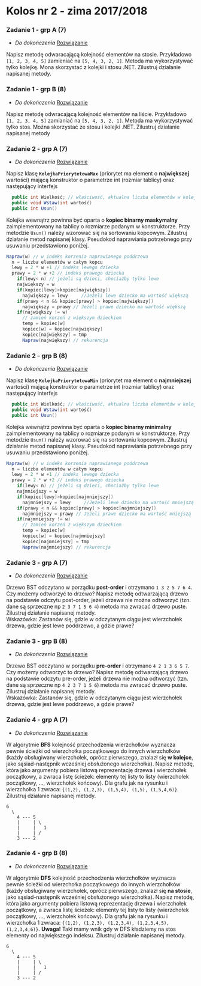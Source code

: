 # **Kolos nr 2** - zima 2017/2018

### Zadanie 1 - **grp A (7)**
- *Do dokończenia* [Rozwiązanie](Kolos2_2018_zadanie1a/Program.cs)

Napisz metodę odwaracającą kolejność elementów na stosie. Przykładowo `[1, 2, 3, 4, 5]` zamieniać na `[5, 4, 3, 2, 1]`. Metoda ma wykorzystywać tylko kolejkę. Mona skorzystać z kolejki i stosu .NET. Zilustruj działanie napisanej metody.

### Zadanie 1 - **grp B (8)**
- *Do dokończenia* [Rozwiązanie](Kolos2_2018_zadanie1b/Program.cs)

Napisz metodę odwracającą kolejność elementów na liście. Przykładowo `[1, 2, 3, 4, 5]` zamianiać na `[5, 4, 3, 2, 1]`. Metoda ma wykorzystywać tylko stos. Można skorzystać ze stosu i kolejki .NET. Zilustruj działanie napisanej metody


### Zadanie 2 - **grp A (7)**
- *Do dokończenia* [Rozwiązanie](Kolos2_2018_zadanie2a/Program.cs)

Napisz klasę **`KolejkaPriorytetowaMax`** (priorytet ma element o **największej** wartości) mającą konstruktor o parametrze int (rozmiar tablicy) oraz następujący interfejs
```csharp
  public int Wielkość; // właściwość, aktualna liczba elementów w kolejce
  public void Wstaw(int wartość)
  public int Usun()
```
Kolejka wewnątrz powinna być oparta o **kopiec binarny maskymalny** zaimplementowany na tablicy o rozmiarze podanym w konstruktorze. Przy metodzie `Usun()` należy wzorować się na sortowaniu kopcowym. Zilustruj działanie metod napisanej klasy. Pseudokod naprawiania potrzebnego przy usuwaniu przedstawiono poniżej.
```csharp
Napraw(w) // w indeks korzenia naprawianego poddrzewa
  n = liczba elementów w całym kopcu
  lewy = 2 * w +1 // indeks lewego dziecka
  prawy = 2 * w +2 // indeks prawego dziecka
    if(lewy< n) // jeżeli są dzieci, chociażby tylko lewe
    największy = w
    if(kopiec[lewy]>kopiec[największy])
      największy = lewy     //Jeżeli lewe dziecko ma wartość większą
    if(prawy < n && kopiec[prawy] > kopiec[największy])
      największy = prawy // Jeżeli prawe dziecko ma wartość większą
    if(największy != w)
      // zamień korzeń z większym dzieckiem
      temp = kopiec[w]
      kopiec[w] = kopiec[największy]
      kopiec[największy] = tmp
      Napraw(największy) // rekurencja
```


### Zadanie 2 - **grp B (8)**
- *Do dokończenia* [Rozwiązanie](Kolos2_2018_zadanie2b/Program.cs)

Napisz klasę **`KolejkaPriorytetowaMin`** (priorytet ma element o **najmniejszej** wartości) mającą konstruktor o parametrze int (rozmiar tablicy) oraz następujący interfejs
```csharp
  public int Wielkość; // właściwość, aktualna liczba elementów w kolejce
  public void Wstaw(int wartość)
  public int Usun()
```
Kolejka wewnątrz powinna być oparta o **kopiec binarny minimalny** zaimplementowany na tablicy o rozmiarze podanym w konstruktorze. Przy metodzie `Usun()` należy wzorować się na sortowaniu kopcowym. Zilustruj działanie metod napisanej klasy. Pseudokod naprawiania potrzebnego przy usuwaniu przedstawiono poniżej.
```csharp
Napraw(w) // w indeks korzenia naprawianego poddrzewa
  n = liczba elementów w całym kopcu
  lewy = 2 * w +1 // indeks lewego dziecka
  prawy = 2 * w +2 // indeks prawego dziecka
    if(lewy< n) // jeżeli są dzieci, chociażby tylko lewe
    najmniejszy = w
    if(kopiec[lewy]>kopiec[najmniejszy])
      najmniejszy = lewy     //Jeżeli lewe dziecko ma wartość mniejszą
    if(prawy < n && kopiec[prawy] > kopiec[najmniejszy])
      najmniejszy = prawy // Jeżeli prawe dziecko ma wartość mniejszą
    if(najmniejszy != w)
      // zamień korzeń z większym dzieckiem
      temp = kopiec[w]
      kopiec[w] = kopiec[najmniejszy]
      kopiec[najmniejszy] = tmp
      Napraw(najmniejszy) // rekurencja
```


### Zadanie 3 - **grp A (7)**
- *Do dokończenia* [Rozwiązanie](Kolos2_2018_zadanie3a/Program.cs)

Drzewo BST odczytano w porządku **post-order** i otrzymano `1 3 2 5 7 6 4`. Czy możemy odtworzyć to drzewo? Napisz metodę odtwarzającą drzewo na podstawie odczytu post-order, jeżeli drzewa nie można odtworzyć (tzn. dane są sprzeczne np `2 3 7 1 5 6 4`) metoda ma zwracać drzewo puste. Zilustruj działanie napisanej metody. <br />
Wskazówka: Zastanów się, gdzie w odczytanym ciągu jest wierzchołek drzewa, gdzie jest lewe poddrzewo, a gdzie prawe?


### Zadanie 3 - **grp B (8)**
- *Do dokończenia* [Rozwiązanie](Kolos2_2018_zadanie3b/Program.cs)

Drzewo BST odczytano w porządku **pre-order** i otrzymano `4 2 1 3 6 5 7`. Czy możemy odtworzyć to drzewo? Napisz metodę odtwarzającą drzewo na podstawie odczytu pre-order, jeżeli drzewa nie można odtworzyć (tzn. dane są sprzeczne np `4 2 3 7 1 5 6`) metoda ma zwracać drzewo puste. Zilustruj działanie napisanej metody. <br />
Wskazówka: Zastanów się, gdzie w odczytanym ciągu jest wierzchołek drzewa, gdzie jest lewe poddrzewo, a gdzie prawe?


### Zadanie 4 - **grp A (7)**
- *Do dokończenia* [Rozwiązanie](Kolos2_2018_zadanie4a/Program.cs)

W algorytmie **BFS** kolejność przechodzenia wierzchołków wyznacza pewnie ścieżki od wierzchołka początkowego do innych wierzchołków (każdy obsługiwany wierzchołek, oprócz pierwszego, znalazł się **w kolejce**, jako sąsiad-następnik wcześniej obsłużonego wierzchołka). Napisz metodę, która jako argumenty pobiera listową reprezentację drzewa i wierzchołek początkowy, a zwraca listę ścieżek: elementy tej listy to listy (wierzchołek początkowy, ..., wierzchołek końcowy). Dla grafu jak na rysunku i wierzchołka 1 zwraca: `{(1,2), (1,2,3), (1,5,4), (1,5), (1,5,4,6)}`. Zilustruj działanie napisanej metody.
```
6
  \
    4 --- 5 
    |     | \
    |     |   1
    |     | /
    3 --- 2
```


### Zadanie 4 - **grp B (8)**
- *Do dokończenia* [Rozwiązanie](Kolos2_2018_zadanie4b/Program.cs)

W algorytmie **DFS** kolejność przechodzenia wierzchołków wyznacza pewnie ścieżki od wierzchołka początkowego do innych wierzchołków (każdy obsługiwany wierzchołek, oprócz pierwszego, znalazł się **na stosie**, jako sąsiad-następnik wcześniej obsłużonego wierzchołka). Napisz metodę, która jako argumenty pobiera listową reprezentację drzewa i wierzchołek początkowy, a zwraca listę ścieżek: elementy tej listy to listy (wierzchołek początkowy, ..., wierzchołek końcowy). Dla grafu jak na rysunku i wierzchołka 1 zwraca: `{(1,2), (1,2,3), (1,2,3,4), (1,2,3,4,5), (1,2,3,4,6)}`. **Uwaga!** Taki mamy wnik gdy w DFS kładziemy na stos elementy od największego indeksu. Zilustruj działanie napisanej metody.
```
6
  \
    4 --- 5 
    |     | \
    |     |   1
    |     | /
    3 --- 2
```